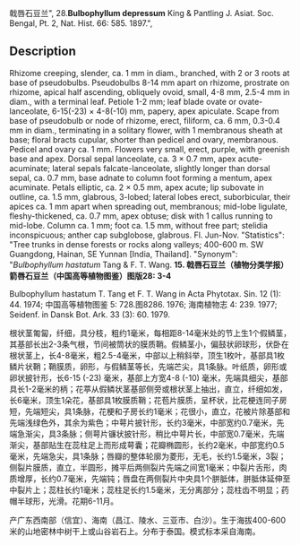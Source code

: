 戟唇石豆兰",
28.**Bulbophyllum depressum** King & Pantling J. Asiat. Soc. Bengal, Pt. 2, Nat. Hist. 66: 585. 1897.",

## Description
Rhizome creeping, slender, ca. 1 mm in diam., branched, with 2 or 3 roots at base of pseudobulbs. Pseudobulbs 8-14 mm apart on rhizome, prostrate on rhizome, apical half ascending, obliquely ovoid, small, 4-8 mm, 2.5-4 mm in diam., with a terminal leaf. Petiole 1-2 mm; leaf blade ovate or ovate-lanceolate, 6-15(-23) × 4-8(-10) mm, papery, apex apiculate. Scape from base of pseudobulb or node of rhizome, erect, filiform, ca. 6 mm, 0.3-0.4 mm in diam., terminating in a solitary flower, with 1 membranous sheath at base; floral bracts cupular, shorter than pedicel and ovary, membranous. Pedicel and ovary ca. 1 mm. Flowers very small, erect, purple, with greenish base and apex. Dorsal sepal lanceolate, ca. 3 × 0.7 mm, apex acute-acuminate; lateral sepals falcate-lanceolate, slightly longer than dorsal sepal, ca. 0.7 mm, base adnate to column foot forming a mentum, apex acuminate. Petals elliptic, ca. 2 × 0.5 mm, apex acute; lip subovate in outline, ca. 1.5 mm, glabrous, 3-lobed; lateral lobes erect, suborbicular, their apices ca. 1 mm apart when spreading out, membranous; mid-lobe ligulate, fleshy-thickened, ca. 0.7 mm, apex obtuse; disk with 1 callus running to mid-lobe. Column ca. 1 mm; foot ca. 1.5 mm, without free part; stelidia inconspicuous; anther cap subglobose, glabrous. Fl. Jun-Nov.
  "Statistics": "Tree trunks in dense forests or rocks along valleys; 400-600 m. SW Guangdong, Hainan, SE Yunnan [India, Thailand].
  "Synonym": "*Bulbophyllum hastatum* Tang &amp; F. T. Wang.
**15. 戟唇石豆兰（植物分类学报）箭唇石豆兰（中国高等植物图鉴）图版28: 3-4**

Bulbophyllum hastatum T. Tang et F. T. Wang in Acta Phytotax. Sin. 12 (1): 44. 1974; 中国高等植物图鉴 5: 728.图8286. 1976; 海南植物志 4: 239. 1977; Seidenf. in Dansk Bot. Ark. 33 (3): 60. 1979.

根状茎匍匐，纤细，具分枝，粗约1毫米，每相距8-14毫米处的节上生1个假鳞茎，其基部长出2-3条气根，节间被筒状的膜质鞘。假鳞茎小，偏鼓状卵球形，伏卧在根状茎上，长4-8毫米，粗2.5-4毫米，中部以上稍斜举，顶生1枚叶，基部具1枚鳞片状鞘；鞘膜质，卵形，与假鳞茎等长，先端芒尖，具1条脉。叶纸质，卵形或卵状披针形，长6-15 (-23) 毫米，基部上方宽4-8 (-10) 毫米，先端具细尖，基部具长1-2毫米的柄；花葶从假鳞状茎基部侧旁或根状茎上抽出，直立，纤细如发，长6毫米，顶生1朵花，基部具1枚膜质鞘；花苞片膜质，呈杯状，比花梗连同子房短，先端短尖，具1条脉，花梗和子房长约1毫米；花很小，直立，花被片除基部和先端浅绿色外，其余为紫色；中萼片披针形，长约3毫米，中部宽约0.7毫米，先端急渐尖，具3条脉；侧萼片镰状披针形，稍比中萼片长，中部宽0.7毫米，先端渐尖，基部贴生在蕊柱足上而形成萼囊；花瓣椭圆形，长约2毫米，中部宽约0.5毫米，先端急尖，具1条脉；唇瓣的整体轮廓为菱形，无毛，长约1.5毫米，3裂；侧裂片膜质，直立，半圆形，摊平后两侧裂片先端之间宽1毫米；中裂片舌形，肉质增厚，长约0.7毫米，先端钝；唇盘在两侧裂片中央具1个胼胝体，胼胝体延伸至中裂片上；蕊柱长约1毫米；蕊柱足长约1.5毫米，无分离部分；蕊柱齿不明显；药帽半球形，光滑。花期6-11月。

产广东西南部（信宜）、海南（昌江、陵水、三亚市、白沙）。生于海拔400-600米的山地密林中树干上或山谷岩石上。分布于泰国。模式标本采自海南。
